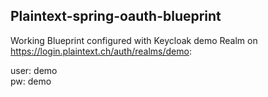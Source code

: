 ## Plaintext-spring-oauth-blueprint

Working Blueprint configured with Keycloak demo Realm on https://login.plaintext.ch/auth/realms/demo:

user: demo<br />
pw: demo
